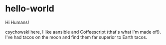 # hello-world

Hi Humans!

csychowski here, I like aansible and Coffeescript (that's what I'm made of!).
I've had tacos on the moon and find them far superior to Earth tacos.
